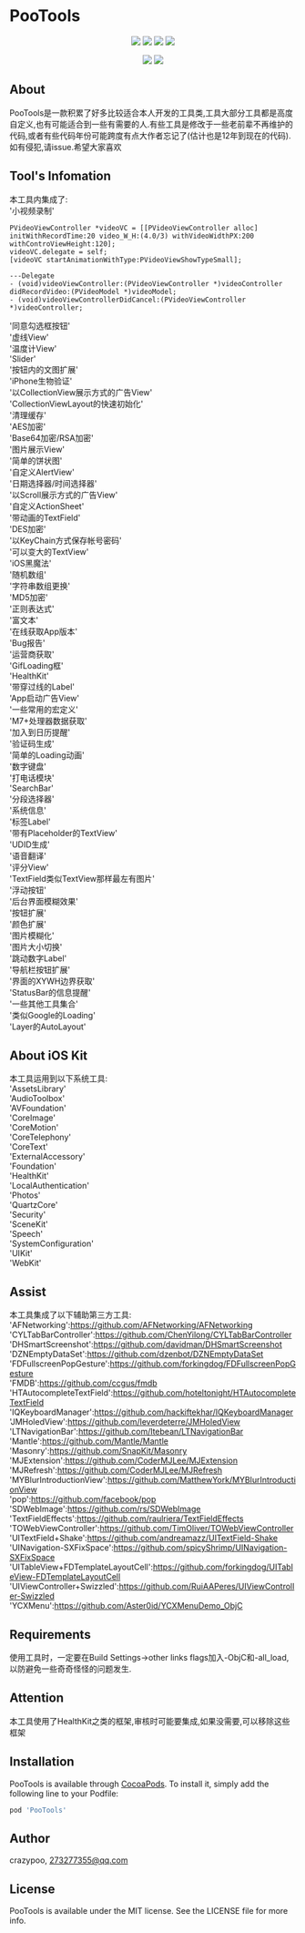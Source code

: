 # PooTools

<p align="center">
<a href=""><img src="https://img.shields.io/cocoapods/v/PooTools.svg"></a>
<a href=""><img src="https://img.shields.io/cocoapods/p/PooTools.svg"></a>
<a href=""><img src="https://img.shields.io/badge/platform-iOS%208.0%2B-ff69b5152950834.svg"></a>
<a href="https://github.com/ChenYilong/CYLTabBarController/blob/master/LICENSE"><img src="https://img.shields.io/github/license/mashape/apistatus.svg"></a>
</p>
<p align="center">
<a href="https://twitter.com/crazypeepoo"><img src="https://img.shields.io/twitter/url/http/shields.io.svg?style=social&maxAge=2592000"></a>
<a href="http://weibo.com/273277355"><img src="http://i67.tinypic.com/wbulbr.jpg"></a>
</p>

## About

PooTools是一款积累了好多比较适合本人开发的工具类,工具大部分工具都是高度自定义,也有可能适合到一些有需要的人.有些工具是修改于一些老前辈不再维护的代码,或者有些代码年份可能跨度有点大作者忘记了(估计也是12年到现在的代码).如有侵犯,请issue.希望大家喜欢

## Tool's Infomation

本工具内集成了:</br>
'小视频录制'</br>
```objc
PVideoViewController *videoVC = [[PVideoViewController alloc] initWithRecordTime:20 video_W_H:(4.0/3) withVideoWidthPX:200 withControViewHeight:120];
videoVC.delegate = self;
[videoVC startAnimationWithType:PVideoViewShowTypeSmall];

---Delegate
- (void)videoViewController:(PVideoViewController *)videoController
didRecordVideo:(PVideoModel *)videoModel;
- (void)videoViewControllerDidCancel:(PVideoViewController *)videoController;
```
'同意勾选框按钮'</br>
'虚线View'</br>
'温度计View'</br>
'Slider'</br>
'按钮内的文图扩展'</br>
'iPhone生物验证'</br>
'以CollectionView展示方式的广告View'</br>
'CollectionViewLayout的快速初始化'</br>
'清理缓存'</br>
'AES加密'</br>
'Base64加密/RSA加密'</br>
'图片展示View'</br>
'简单的饼状图'</br>
'自定义AlertView'</br>
'日期选择器/时间选择器'</br>
'以Scroll展示方式的广告View'</br>
'自定义ActionSheet'</br>
'带动画的TextField'</br>
'DES加密'</br>
'以KeyChain方式保存帐号密码'</br>
'可以变大的TextView'</br>
'iOS黑魔法'</br>
'随机数组'</br>
'字符串数组更换'</br>
'MD5加密'</br>
'正则表达式'</br>
'富文本'</br>
'在线获取App版本'</br>
'Bug报告'</br>
'运营商获取'</br>
'GifLoading框'</br>
'HealthKit'</br>
'带穿过线的Label'</br>
'App启动广告View'</br>
'一些常用的宏定义'</br>
'M7+处理器数据获取'</br>
'加入到日历提醒'</br>
'验证码生成'</br>
'简单的Loading动画'</br>
'数字键盘'</br>
'打电话模块'</br>
'SearchBar'</br>
'分段选择器'</br>
'系统信息'</br>
'标签Label'</br>
'带有Placeholder的TextView'</br>
'UDID生成'</br>
'语音翻译'</br>
'评分View'</br>
'TextField类似TextView那样最左有图片'</br>
'浮动按钮'</br>
'后台界面模糊效果'</br>
'按钮扩展'</br>
'颜色扩展'</br>
'图片模糊化'</br>
'图片大小切换'</br>
'跳动数字Label'</br>
'导航栏按钮扩展'</br>
'界面的XYWH边界获取'</br>
'StatusBar的信息提醒'</br>
'一些其他工具集合'</br>
'类似Google的Loading'</br>
'Layer的AutoLayout'</br>

## About iOS Kit

本工具运用到以下系统工具:</br>
'AssetsLibrary'</br>
'AudioToolbox'</br>
'AVFoundation'</br>
'CoreImage'</br>
'CoreMotion'</br>
'CoreTelephony'</br>
'CoreText'</br>
'ExternalAccessory'</br>
'Foundation'</br>
'HealthKit'</br>
'LocalAuthentication'</br>
'Photos'</br>
'QuartzCore'</br>
'Security'</br>
'SceneKit'</br>
'Speech'</br>
'SystemConfiguration'</br>
'UIKit'</br>
'WebKit'</br>

## Assist

本工具集成了以下辅助第三方工具:</br>
'AFNetworking':https://github.com/AFNetworking/AFNetworking</br>
'CYLTabBarController':https://github.com/ChenYilong/CYLTabBarController</br>
'DHSmartScreenshot':https://github.com/davidman/DHSmartScreenshot</br>
'DZNEmptyDataSet':https://github.com/dzenbot/DZNEmptyDataSet</br>
'FDFullscreenPopGesture':https://github.com/forkingdog/FDFullscreenPopGesture</br>
'FMDB':https://github.com/ccgus/fmdb</br>
'HTAutocompleteTextField':https://github.com/hoteltonight/HTAutocompleteTextField</br>
'IQKeyboardManager':https://github.com/hackiftekhar/IQKeyboardManager</br>
'JMHoledView':https://github.com/leverdeterre/JMHoledView</br>
'LTNavigationBar':https://github.com/ltebean/LTNavigationBar</br>
'Mantle':https://github.com/Mantle/Mantle</br>
'Masonry':https://github.com/SnapKit/Masonry</br>
'MJExtension':https://github.com/CoderMJLee/MJExtension</br>
'MJRefresh':https://github.com/CoderMJLee/MJRefresh</br>
'MYBlurIntroductionView':https://github.com/MatthewYork/MYBlurIntroductionView</br>
'pop':https://github.com/facebook/pop</br>
'SDWebImage':https://github.com/rs/SDWebImage</br>
'TextFieldEffects':https://github.com/raulriera/TextFieldEffects</br>
'TOWebViewController':https://github.com/TimOliver/TOWebViewController</br>
'UITextField+Shake':https://github.com/andreamazz/UITextField-Shake</br>
'UINavigation-SXFixSpace':https://github.com/spicyShrimp/UINavigation-SXFixSpace</br>
'UITableView+FDTemplateLayoutCell':https://github.com/forkingdog/UITableView-FDTemplateLayoutCell</br>
'UIViewController+Swizzled':https://github.com/RuiAAPeres/UIViewController-Swizzled</br>
'YCXMenu':https://github.com/Aster0id/YCXMenuDemo_ObjC</br>

## Requirements

使用工具时，一定要在Build Settings->other links flags加入-ObjC和-all_load,以防避免一些奇奇怪怪的问题发生.

## Attention

本工具使用了HealthKit之类的框架,审核时可能要集成,如果没需要,可以移除这些框架

## Installation

PooTools is available through [CocoaPods](https://cocoapods.org). To install
it, simply add the following line to your Podfile:

```ruby
pod 'PooTools'
```

## Author

crazypoo, 273277355@qq.com

## License

PooTools is available under the MIT license. See the LICENSE file for more info.
